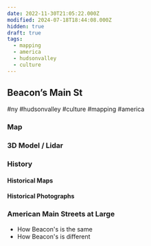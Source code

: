 ```yaml
---
date: 2022-11-30T21:05:22.000Z
modified: 2024-07-18T18:44:08.000Z
hidden: true
draft: true
tags:
  - mapping
  - america
  - hudsonvalley
  - culture
---
```

## Beacon’s Main St

#ny #hudsonvalley #culture #mapping #america

### Map

### 3D Model / Lidar

### History

#### Historical Maps

#### Historical Photographs

### American Main Streets at Large
- How Beacon's is the same
- How Beacon's is different
